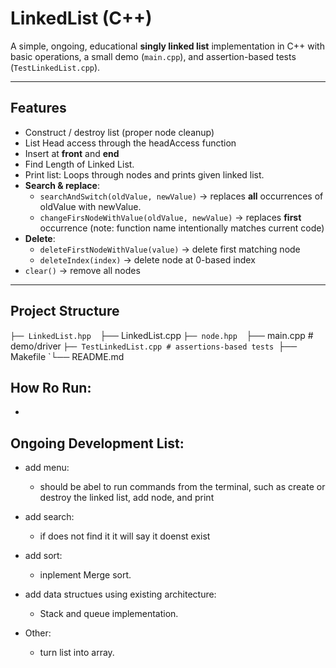 # LinkedList (C++)

A simple, ongoing, educational **singly linked list** implementation in C++ with basic operations, a small demo (`main.cpp`), and assertion-based tests (`TestLinkedList.cpp`).

---

## Features

- Construct / destroy list (proper node cleanup)
- List Head access through the headAccess function
- Insert at **front** and **end**
- Find Length of Linked List.
- Print list: Loops through nodes and prints given linked list.
- **Search & replace**:
  - `searchAndSwitch(oldValue, newValue)` → replaces **all** occurrences of oldValue with newValue.
  - `changeFirsNodeWithValue(oldValue, newValue)` → replaces **first** occurrence (note: function name intentionally matches current code)
- **Delete**:
  - `deleteFirstNodeWithValue(value)` → delete first matching node
  - `deleteIndex(index)` → delete node at 0-based index
- `clear()` → remove all nodes

---

## Project Structure

`├── LinkedList.hpp 
`├── LinkedList.cpp
`├── node.hpp 
`├── main.cpp # demo/driver
`├── TestLinkedList.cpp # assertions-based tests
`├── Makefile 
`└── README.md


## How Ro Run:

- 

## Ongoing Development List:

- add menu:
    - should be abel to run commands from the terminal, such as create or destroy the linked list, add node, and print
- add search: 
    - if does not find it it will say it doenst exist

- add sort:
    - inplement Merge sort.
- add data structues using existing architecture:
  - Stack and queue implementation. 
- Other:
  - turn list into array. 




